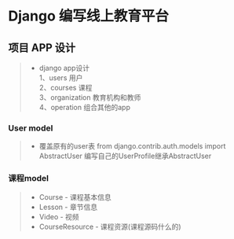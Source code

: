 # Django 编写线上教育平台

## 项目 APP 设计 
>* django app设计   
   1、users   用户   
   2、courses   课程   
   3、organization   教育机构和教师   
   4、operation  组合其他的app   

### User model
>* 覆盖原有的user表
   from django.contrib.auth.models import AbstractUser
   编写自己的UserProfile继承AbstractUser
   
### 课程model
>* Course - 课程基本信息
>* Lesson - 章节信息
>* Video - 视频
>* CourseResource - 课程资源(课程源码什么的)